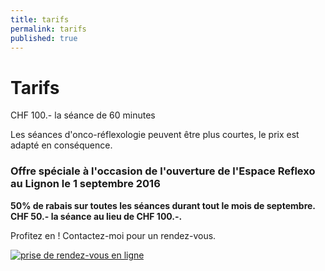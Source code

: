 ```yaml
---
title: tarifs
permalink: tarifs
published: true
---
```


# Tarifs

CHF 100.- la séance de 60 minutes

Les séances d'onco-réflexologie peuvent être plus courtes, le prix est adapté en conséquence.

### Offre spéciale à l'occasion de l'ouverture de l'Espace Reflexo au Lignon le 1 septembre 2016

**50% de rabais sur toutes les séances durant tout le mois de septembre. CHF 50.- la séance au lieu de CHF 100.-.**

Profitez en ! Contactez-moi pour un rendez-vous.

<a href="http://reflexolignon.datedechoix.com/" target="_blank"><img src="http://www.datedechoix.com/images/buttonFrenchSmall.gif" title="Prendre rendez-vous" alt="prise de rendez-vous en ligne" border="0" /></a>
